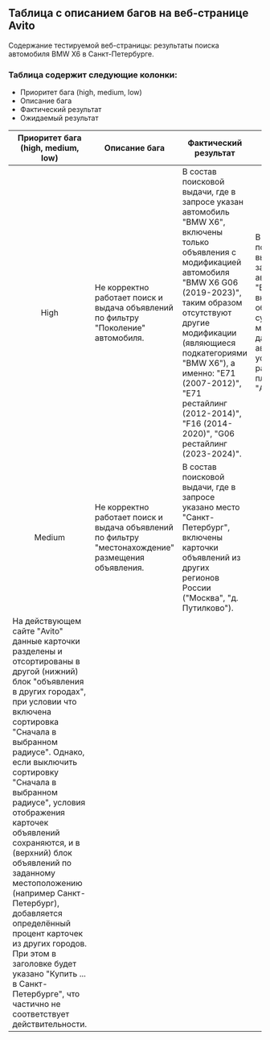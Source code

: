 ## Таблица с описанием багов на веб-странице Avito 

Содержание тестируемой веб-страницы: результаты поиска автомобиля BMW X6 в Санкт-Петербурге.

### Таблица содержит следующие колонки:
- Приоритет бага (high, medium, low)
- Описание бага
- Фактический результат
- Ожидаемый результат

<table>
    <thead>
        <tr>
            <th>Приоритет бага (high, medium, low)</th>
            <th>Описание бага</th>
            <th>Фактический результат</th>
            <th>Ожидаемый результат</th>
        </tr>
    </thead>
    <tbody>
        <tr>
            <td align="center">High</td>
            <td align="left">Не корректно работает поиск и выдача объявлений по фильтру "Поколение" автомобиля.</td>
            <td align="left">В состав поисковой выдачи, где в запросе указан автомобиль "BMW X6", включены только объявления с модификацией автомобиля "BMW X6 G06 (2019-2023)", таким образом отсутствуют другие модификации (являющиеся подкатегориями "BMW X6"), а именно: "E71 (2007-2012)", "E71 рестайлинг (2012-2014)", "F16 (2014-2020)", "G06 рестайлинг (2023-2024)".</td>
	    <td align="left">В состав поисковой выдачи, где в запросе указан автомобиль "BMW X6", включены все объявления с существующими модификациями данного автомобиля, при условии, что они размещены на площадке "Avito".</td>
 	</tr>
	<tr>
            <td rowspan=2 align="center">Medium</td>
            <td rowspan=2 align="left">Не корректно работает поиск и выдача объявлений по фильтру "местонахождение" размещения объявления.</td>
        </tr>
	<tr>
	    <td align="left">В состав поисковой выдачи, где в запросе указано место "Санкт-Петербург", включены карточки объявлений из других регионов России ("Москва", "д. Путилково"). </td>
	</tr>
	<tr>
	    <td align="left">На действующем сайте "Avito" данные карточки разделены и отсортированы в другой (нижний) блок "объявления в других городах", при условии что включена сортировка "Сначала в выбранном радиусе". Однако, если выключить сортировку "Сначала в выбранном радиусе", условия отображения карточек объявлений сохраняются, и в (верхний) блок объявлений по заданному местоположению (например Санкт-Петербург), добавляется определённый процент карточек из других городов. При этом в заголовке будет указано "Купить ... в Санкт-Петербурге", что частично не соответствует действительности.</td>
	</tr>
    </tbody>
</table>
